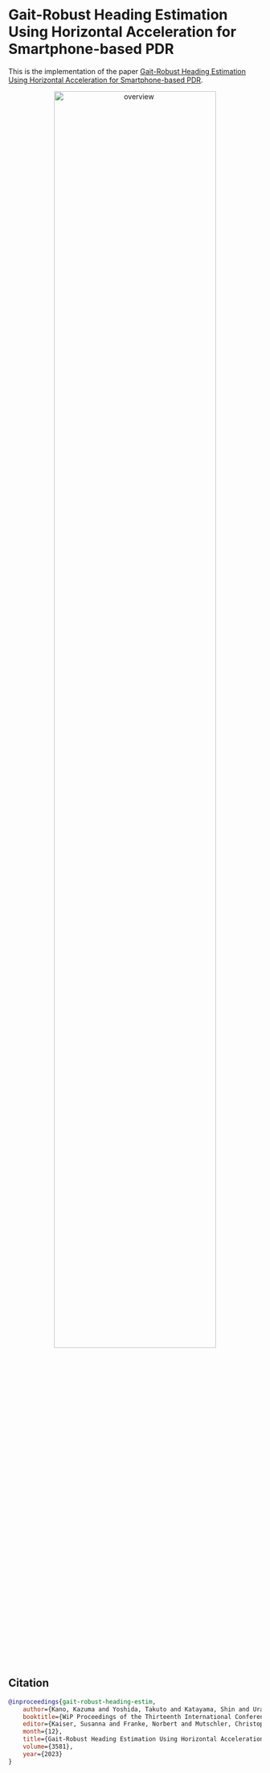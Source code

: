 # Gait-Robust Heading Estimation Using Horizontal Acceleration for Smartphone-based PDR
This is the implementation of the paper [Gait-Robust Heading Estimation Using Horizontal Acceleration for Smartphone-based PDR](https://ceur-ws.org/Vol-3581/191_WiP.pdf).

<div align="center">
    <img alt="overview" src="https://github.com/kazumakano/gait-robust-heading-estim/assets/78717643/ba033488-c38e-43cf-ad0a-62b188788305" width="80%" />
</div>

## Citation
```bib
@inproceedings{gait-robust-heading-estim,
    author={Kano, Kazuma and Yoshida, Takuto and Katayama, Shin and Urano, Kenta and Yonezawa, Takuro and Kawaguchi, Nobuo},
    booktitle={WiP Proceedings of the Thirteenth International Conference on Indoor Positioning and Indoor Navigation - Work-in-Progress Papers (IPIN-WiP 2023)},
    editor={Kaiser, Susanna and Franke, Norbert and Mutschler, Christopher},
    month={12},
    title={Gait-Robust Heading Estimation Using Horizontal Acceleration for Smartphone-based PDR},
    volume={3581},
    year={2023}
}
```
